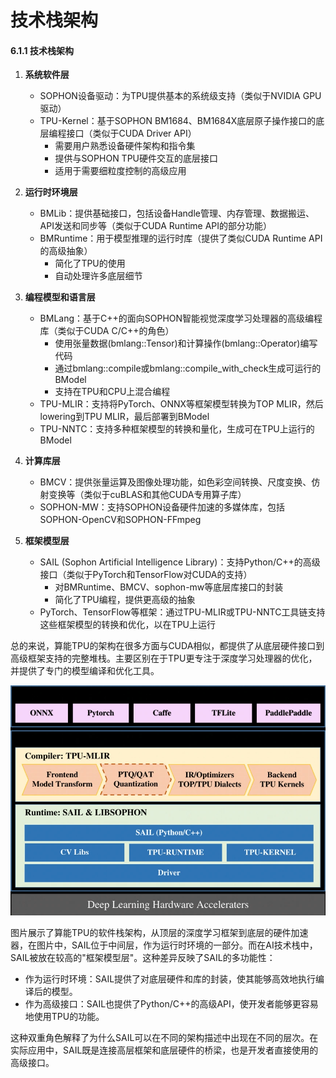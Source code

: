 # 技术栈架构
#### 6.1.1 技术栈架构

1. **系统软件层**
   - SOPHON设备驱动：为TPU提供基本的系统级支持（类似于NVIDIA GPU驱动）
   - TPU-Kernel：基于SOPHON BM1684、BM1684X底层原子操作接口的底层编程接口（类似于CUDA Driver API）
     - 需要用户熟悉设备硬件架构和指令集
     - 提供与SOPHON TPU硬件交互的底层接口
     - 适用于需要细粒度控制的高级应用

2. **运行时环境层**
   - BMLib：提供基础接口，包括设备Handle管理、内存管理、数据搬运、API发送和同步等（类似于CUDA Runtime API的部分功能）
   - BMRuntime：用于模型推理的运行时库（提供了类似CUDA Runtime API的高级抽象）
     - 简化了TPU的使用
     - 自动处理许多底层细节

3. **编程模型和语言层**
   - BMLang：基于C++的面向SOPHON智能视觉深度学习处理器的高级编程库（类似于CUDA C/C++的角色）
     - 使用张量数据(bmlang::Tensor)和计算操作(bmlang::Operator)编写代码
     - 通过bmlang::compile或bmlang::compile_with_check生成可运行的BModel
     - 支持在TPU和CPU上混合编程
   - TPU-MLIR：支持将PyTorch、ONNX等框架模型转换为TOP MLIR，然后lowering到TPU MLIR，最后部署到BModel
   - TPU-NNTC：支持多种框架模型的转换和量化，生成可在TPU上运行的BModel
4. **计算库层**
   - BMCV：提供张量运算及图像处理功能，如色彩空间转换、尺度变换、仿射变换等（类似于cuBLAS和其他CUDA专用算子库）
   - SOPHON-MW：支持SOPHON设备硬件加速的多媒体库，包括SOPHON-OpenCV和SOPHON-FFmpeg

5. **框架模型层**
   - SAIL (Sophon Artificial Intelligence Library)：支持Python/C++的高级接口（类似于PyTorch和TensorFlow对CUDA的支持）
     - 对BMRuntime、BMCV、sophon-mw等底层库接口的封装
     - 简化了TPU编程，提供更高级的抽象
   - PyTorch、TensorFlow等框架：通过TPU-MLIR或TPU-NNTC工具链支持这些框架模型的转换和优化，以在TPU上运行


总的来说，算能TPU的架构在很多方面与CUDA相似，都提供了从底层硬件接口到高级框架支持的完整堆栈。主要区别在于TPU更专注于深度学习处理器的优化，并提供了专门的模型编译和优化工具。

![alt text](../../img/ONNX.webp)

图片展示了算能TPU的软件栈架构，从顶层的深度学习框架到底层的硬件加速器，在图片中，SAIL位于中间层，作为运行时环境的一部分。而在AI技术栈中，SAIL被放在较高的"框架模型层"。这种差异反映了SAIL的多功能性：
   - 作为运行时环境：SAIL提供了对底层硬件和库的封装，使其能够高效地执行编译后的模型。
   - 作为高级接口：SAIL也提供了Python/C++的高级API，使开发者能够更容易地使用TPU的功能。

这种双重角色解释了为什么SAIL可以在不同的架构描述中出现在不同的层次。在实际应用中，SAIL既是连接高层框架和底层硬件的桥梁，也是开发者直接使用的高级接口。
